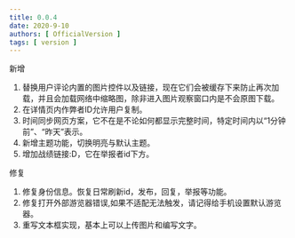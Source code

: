 ```yaml
---
title: 0.0.4
date: 2020-9-10
authors: [ OfficialVersion ]
tags: [ version ]
---
```


新增

1. 替换用户评论内置的图片控件以及链接，现在它们会被缓存下来防止再次加载，并且会加载网络中缩略图，除非进入图片观察窗口内是不会原图下载。
2. 在详情页内作弊者ID允许用户复制。
3. 时间同步网页方案，它不在是不论如何都显示完整时间，特定时间内以“1分钟前”、“昨天”表示。
4. 新增主题功能，切换明亮与默认主题。
5. 增加战绩链接:D，它在举报者id下方。

修复

1. 修复身份信息。恢复日常刷新id，发布，回复，举报等功能。
2. 修复打开外部游览器错误,如果不适配无法触发，请记得给手机设置默认游览器。
3. 重写文本框实现，基本上可以上传图片和编写文字。 
